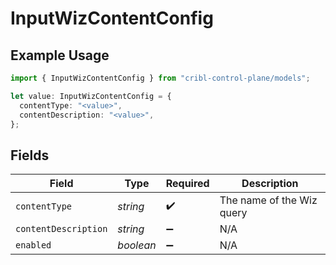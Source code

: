 # InputWizContentConfig

## Example Usage

```typescript
import { InputWizContentConfig } from "cribl-control-plane/models";

let value: InputWizContentConfig = {
  contentType: "<value>",
  contentDescription: "<value>",
};
```

## Fields

| Field                     | Type                      | Required                  | Description               |
| ------------------------- | ------------------------- | ------------------------- | ------------------------- |
| `contentType`             | *string*                  | :heavy_check_mark:        | The name of the Wiz query |
| `contentDescription`      | *string*                  | :heavy_minus_sign:        | N/A                       |
| `enabled`                 | *boolean*                 | :heavy_minus_sign:        | N/A                       |
